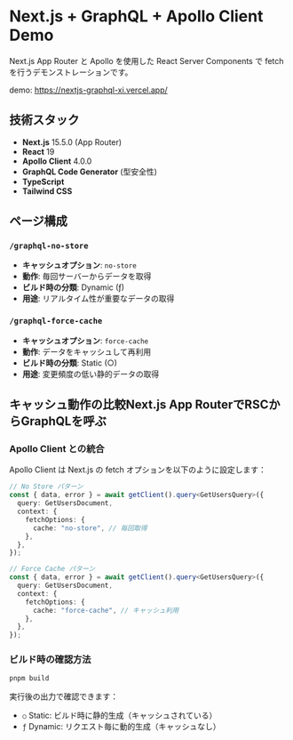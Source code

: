 # Next.js + GraphQL + Apollo Client Demo

Next.js App Router と Apollo を使用した React Server Components で fetch を行うデモンストレーションです。

demo: https://nextjs-graphql-xi.vercel.app/

## 技術スタック

- **Next.js** 15.5.0 (App Router)
- **React** 19
- **Apollo Client** 4.0.0
- **GraphQL Code Generator** (型安全性)
- **TypeScript**
- **Tailwind CSS**

## ページ構成

### `/graphql-no-store`
- **キャッシュオプション**: `no-store`
- **動作**: 毎回サーバーからデータを取得
- **ビルド時の分類**: Dynamic (ƒ)
- **用途**: リアルタイム性が重要なデータの取得

### `/graphql-force-cache`
- **キャッシュオプション**: `force-cache`
- **動作**: データをキャッシュして再利用
- **ビルド時の分類**: Static (○)
- **用途**: 変更頻度の低い静的データの取得

## キャッシュ動作の比較Next.js App RouterでRSCからGraphQLを呼ぶ
### Apollo Client との統合

Apollo Client は Next.js の fetch オプションを以下のように設定します：

```typescript
// No Store パターン
const { data, error } = await getClient().query<GetUsersQuery>({
  query: GetUsersDocument,
  context: {
    fetchOptions: {
      cache: "no-store", // 毎回取得
    },
  },
});

// Force Cache パターン
const { data, error } = await getClient().query<GetUsersQuery>({
  query: GetUsersDocument,
  context: {
    fetchOptions: {
      cache: "force-cache", // キャッシュ利用
    },
  },
});
```

### ビルド時の確認方法

```bash
pnpm build
```

実行後の出力で確認できます：
- `○` Static: ビルド時に静的生成（キャッシュされている）
- `ƒ` Dynamic: リクエスト毎に動的生成（キャッシュなし）
